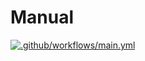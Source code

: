 # Manual
[![.github/workflows/main.yml](https://github.com/1SRE/Manual/actions/workflows/main.yml/badge.svg)](https://github.com/1SRE/Manual/actions/workflows/main.yml)